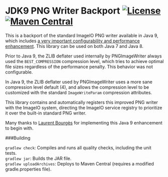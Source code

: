 ﻿# JDK9 PNG Writer Backport [![License](https://img.shields.io/badge/license-GPL2+CE-blue.svg)](http://openjdk.java.net/legal/gplv2+ce.html) [![Maven Central](https://maven-badges.herokuapp.com/maven-central/net.gredler/jdk9-png-writer-backport/badge.svg)](https://maven-badges.herokuapp.com/maven-central/net.gredler/jdk9-png-writer-backport)

This is a backport of the standard ImageIO PNG writer available in Java 9, which includes
[a very important configurability and performance enhancement](https://bugs.openjdk.java.net/browse/JDK-6488522).
This library can be used on both Java 7 and Java 8.

Prior to Java 9, the ZLIB deflater used internally by PNGImageWriter always used the `BEST_COMPRESSION`
compression level, which tries to achieve optimal file sizes regardless of the performance penalty. This
behavior was not configurable.

In Java 9, the ZLIB deflater used by PNGImageWriter uses a more sane compression level default (4),
and allows the compression level to be customized with the standard `ImageWriteParam` compression
attributes.

This library contains and automatically registers this improved PNG writer with the ImageIO system,
directing the ImageIO service registry to prioritize it over the built-in standard PNG writer.

Many thanks to [Laurent Bourgès](https://github.com/bourgesl) for implementing this Java 9 enhancement
to begin with.

###Building

`gradlew check`: Compiles and runs all quality checks, including the unit tests.  
`gradlew jar`: Builds the JAR file.  
`gradlew uploadArchives`: Deploys to Maven Central (requires a modified gradle.properties file).  
